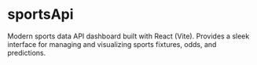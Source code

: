 # sportsApi
Modern sports data API dashboard built with React (Vite). Provides a sleek interface for managing and visualizing sports fixtures, odds, and predictions.
